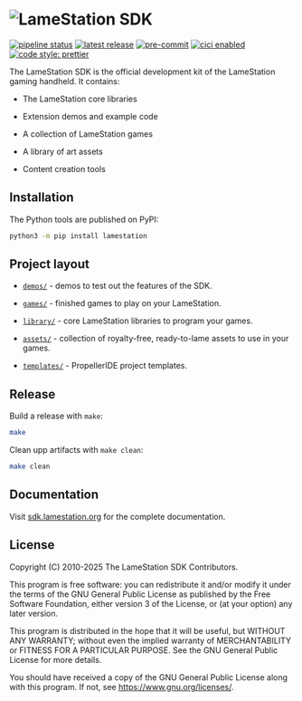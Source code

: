 # ![LameStation SDK](icons/sdk.png)

<!-- BADGIE TIME -->

[![pipeline status](https://img.shields.io/gitlab/pipeline-status/lamestation/sdk?branch=main)](https://gitlab.com/lamestation/sdk/-/commits/main)
[![latest release](https://img.shields.io/gitlab/v/release/lamestation/sdk)](https://gitlab.com/lamestation/sdk/-/releases)
[![pre-commit](https://img.shields.io/badge/pre--commit-enabled-brightgreen?logo=pre-commit)](https://github.com/pre-commit/pre-commit)
[![cici enabled](https://img.shields.io/badge/%E2%9A%A1_cici-enabled-c0ff33)](https://gitlab.com/saferatday0/cici)
[![code style: prettier](https://img.shields.io/badge/code_style-prettier-ff69b4.svg)](https://github.com/prettier/prettier)

<!-- END BADGIE TIME -->

The LameStation SDK is the official development kit of the LameStation gaming
handheld. It contains:

- The LameStation core libraries

- Extension demos and example code

- A collection of LameStation games

- A library of art assets

- Content creation tools

## Installation

The Python tools are published on PyPI:

```sh
python3 -m pip install lamestation
```

## Project layout

- [`demos/`](demos/) - demos to test out the features of the SDK.

- [`games/`](games/) - finished games to play on your LameStation.

- [`library/`](library/) - core LameStation libraries to program your games.

- [`assets/`](assets/) - collection of royalty-free, ready-to-lame assets to use
  in your games.

- [`templates/`](templates/) - PropellerIDE project templates.

## Release

Build a release with `make`:

```sh
make
```

Clean upp artifacts with `make clean`:

```sh
make clean
```

## Documentation

Visit [sdk.lamestation.org](https://sdk.lamestation.org) for the complete
documentation.

## License

Copyright (C) 2010-2025 The LameStation SDK Contributors.

This program is free software: you can redistribute it and/or modify it under
the terms of the GNU General Public License as published by the Free Software
Foundation, either version 3 of the License, or (at your option) any later
version.

This program is distributed in the hope that it will be useful, but WITHOUT ANY
WARRANTY; without even the implied warranty of MERCHANTABILITY or FITNESS FOR A
PARTICULAR PURPOSE. See the GNU General Public License for more details.

You should have received a copy of the GNU General Public License along with
this program. If not, see <https://www.gnu.org/licenses/>.
